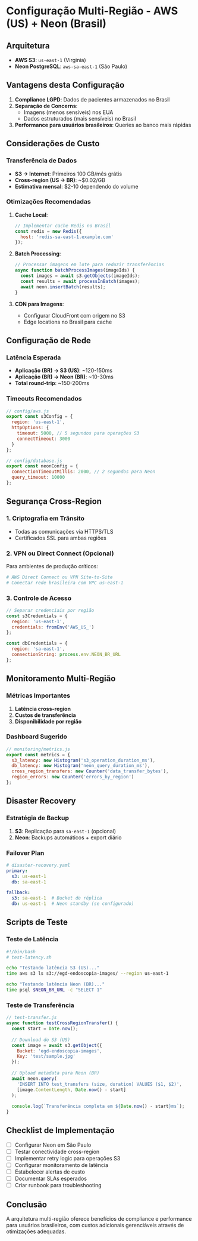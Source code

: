 # Configuração Multi-Região - AWS (US) + Neon (Brasil)

## Arquitetura

- **AWS S3**: `us-east-1` (Virginia)
- **Neon PostgreSQL**: `aws-sa-east-1` (São Paulo)

## Vantagens desta Configuração

1. **Compliance LGPD**: Dados de pacientes armazenados no Brasil
2. **Separação de Concerns**: 
   - Imagens (menos sensíveis) nos EUA
   - Dados estruturados (mais sensíveis) no Brasil
3. **Performance para usuários brasileiros**: Queries ao banco mais rápidas

## Considerações de Custo

### Transferência de Dados
- **S3 → Internet**: Primeiros 100 GB/mês grátis
- **Cross-region (US → BR)**: ~$0.02/GB
- **Estimativa mensal**: $2-10 dependendo do volume

### Otimizações Recomendadas

1. **Cache Local**:
   ```javascript
   // Implementar cache Redis no Brasil
   const redis = new Redis({
     host: 'redis-sa-east-1.example.com'
   });
   ```

2. **Batch Processing**:
   ```javascript
   // Processar imagens em lote para reduzir transferências
   async function batchProcessImages(imageIds) {
     const images = await s3.getObjects(imageIds);
     const results = await processInBatch(images);
     await neon.insertBatch(results);
   }
   ```

3. **CDN para Imagens**:
   - Configurar CloudFront com origem no S3
   - Edge locations no Brasil para cache

## Configuração de Rede

### Latência Esperada
- **Aplicação (BR) → S3 (US)**: ~120-150ms
- **Aplicação (BR) → Neon (BR)**: ~10-30ms
- **Total round-trip**: ~150-200ms

### Timeouts Recomendados
```javascript
// config/aws.js
export const s3Config = {
  region: 'us-east-1',
  httpOptions: {
    timeout: 5000, // 5 segundos para operações S3
    connectTimeout: 3000
  }
};

// config/database.js
export const neonConfig = {
  connectionTimeoutMillis: 2000, // 2 segundos para Neon
  query_timeout: 10000
};
```

## Segurança Cross-Region

### 1. Criptografia em Trânsito
- Todas as comunicações via HTTPS/TLS
- Certificados SSL para ambas regiões

### 2. VPN ou Direct Connect (Opcional)
Para ambientes de produção críticos:
```bash
# AWS Direct Connect ou VPN Site-to-Site
# Conectar rede brasileira com VPC us-east-1
```

### 3. Controle de Acesso
```javascript
// Separar credenciais por região
const s3Credentials = {
  region: 'us-east-1',
  credentials: fromEnv('AWS_US_')
};

const dbCredentials = {
  region: 'sa-east-1',
  connectionString: process.env.NEON_BR_URL
};
```

## Monitoramento Multi-Região

### Métricas Importantes
1. **Latência cross-region**
2. **Custos de transferência**
3. **Disponibilidade por região**

### Dashboard Sugerido
```javascript
// monitoring/metrics.js
export const metrics = {
  s3_latency: new Histogram('s3_operation_duration_ms'),
  db_latency: new Histogram('neon_query_duration_ms'),
  cross_region_transfers: new Counter('data_transfer_bytes'),
  region_errors: new Counter('errors_by_region')
};
```

## Disaster Recovery

### Estratégia de Backup
1. **S3**: Replicação para `sa-east-1` (opcional)
2. **Neon**: Backups automáticos + export diário

### Failover Plan
```yaml
# disaster-recovery.yaml
primary:
  s3: us-east-1
  db: sa-east-1

fallback:
  s3: sa-east-1  # Bucket de réplica
  db: us-east-1  # Neon standby (se configurado)
```

## Scripts de Teste

### Teste de Latência
```bash
#!/bin/bash
# test-latency.sh

echo "Testando latência S3 (US)..."
time aws s3 ls s3://egd-endoscopia-images/ --region us-east-1

echo "Testando latência Neon (BR)..."
time psql $NEON_BR_URL -c "SELECT 1"
```

### Teste de Transferência
```javascript
// test-transfer.js
async function testCrossRegionTransfer() {
  const start = Date.now();
  
  // Download do S3 (US)
  const image = await s3.getObject({
    Bucket: 'egd-endoscopia-images',
    Key: 'test/sample.jpg'
  });
  
  // Upload metadata para Neon (BR)
  await neon.query(
    'INSERT INTO test_transfers (size, duration) VALUES ($1, $2)',
    [image.ContentLength, Date.now() - start]
  );
  
  console.log(`Transferência completa em ${Date.now() - start}ms`);
}
```

## Checklist de Implementação

- [ ] Configurar Neon em São Paulo
- [ ] Testar conectividade cross-region
- [ ] Implementar retry logic para operações S3
- [ ] Configurar monitoramento de latência
- [ ] Estabelecer alertas de custo
- [ ] Documentar SLAs esperados
- [ ] Criar runbook para troubleshooting

## Conclusão

A arquitetura multi-região oferece benefícios de compliance e performance para usuários brasileiros, com custos adicionais gerenciáveis através de otimizações adequadas.